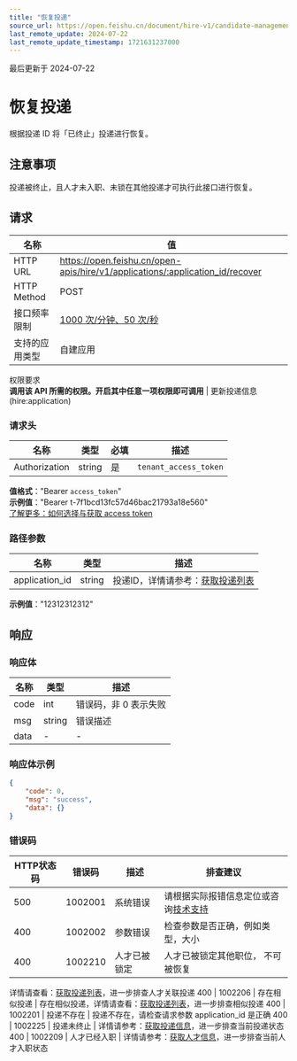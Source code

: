 ```yaml
---
title: "恢复投递"
source_url: https://open.feishu.cn/document/hire-v1/candidate-management/delivery-process-management/application/recover
last_remote_update: 2024-07-22
last_remote_update_timestamp: 1721631237000
---
```

最后更新于 2024-07-22

# 恢复投递

根据投递 ID 将「已终止」投递进行恢复。

## 注意事项

投递被终止，且人才未入职、未锁在其他投递才可执行此接口进行恢复。

## 请求
名称 | 值
---|---
HTTP URL | https://open.feishu.cn/open-apis/hire/v1/applications/:application_id/recover
HTTP Method | POST
接口频率限制 | [1000 次/分钟、50 次/秒](https://open.feishu.cn/document/ukTMukTMukTM/uUzN04SN3QjL1cDN)
支持的应用类型 | 自建应用
权限要求  
            **调用该 API 所需的权限。开启其中任意一项权限即可调用** | 更新投递信息(hire:application)

### 请求头

名称 | 类型 | 必填 | 描述
--- | --- | --- | ---
Authorization | string | 是 | `tenant_access_token`  
**值格式**："Bearer `access_token`"  
**示例值**："Bearer t-7f1bcd13fc57d46bac21793a18e560"  
[了解更多：如何选择与获取 access token](https://open.feishu.cn/document/uAjLw4CM/ugTN1YjL4UTN24CO1UjN/trouble-shooting/how-to-choose-which-type-of-token-to-use)

### 路径参数

名称 | 类型 | 描述
--- | --- | ---
application_id | string | 投递ID，详情请参考：[获取投递列表](https://open.feishu.cn/document/ukTMukTMukTM/uMzM1YjLzMTN24yMzUjN/hire-v1/application/list)  
**示例值**："12312312312"

## 响应

### 响应体

名称 | 类型 | 描述
--- | --- | ---
code | int | 错误码，非 0 表示失败
msg | string | 错误描述
data | \- | \-

### 响应体示例
```json
{
    "code": 0,
    "msg": "success",
    "data": {}
}
```

### 错误码

HTTP状态码 | 错误码 | 描述 | 排查建议
--- | --- | --- | ---
500 | 1002001 | 系统错误 | 请根据实际报错信息定位或咨询[技术支持](https://applink.feishu.cn/TLJpeNdW)
400 | 1002002 | 参数错误 | 检查参数是否正确，例如类型，大小
400 | 1002210 | 人才已被锁定 | 人才已被锁定其他职位， 不可被恢复  
详情请查看：[获取投递列表](https://open.feishu.cn/document/ukTMukTMukTM/uMzM1YjLzMTN24yMzUjN/hire-v1/application/list)，进一步排查人才关联投递
400 | 1002206 | 存在相似投递 | 存在相似投递，详情请查看：[获取投递列表](https://open.feishu.cn/document/ukTMukTMukTM/uMzM1YjLzMTN24yMzUjN/hire-v1/application/list)，进一步排查相似投递
400 | 1002201 | 投递不存在 | 投递不存在，请检查请求参数 application_id 是正确
400 | 1002225 | 投递未终止 | 详情请参考：[获取投递信息](https://open.feishu.cn/document/ukTMukTMukTM/uMzM1YjLzMTN24yMzUjN/hire-v1/application/get)，进一步排查当前投递状态
400 | 1002209 | 人才已经入职 | 详情请参考：[获取人才信息](https://open.feishu.cn/document/ukTMukTMukTM/uMzM1YjLzMTN24yMzUjN/hire-v1/talent/get)，进一步排查当前人才入职状态

